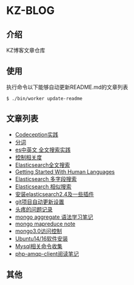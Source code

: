 # KZ-BLOG
## 介绍
KZ博客文章仓库
## 使用
执行命令以下能够自动更新README.md的文章列表
```
$ ./bin/worker update-readme
```

## 文章列表
* [Codeception实践](https://github.com/KOMKZ/blog/blob/master/codeception-practice.md)
* [分词](https://github.com/KOMKZ/blog/blob/master/es-Identifying-words.md)
* [es中英文 全文搜索实践](https://github.com/KOMKZ/blog/blob/master/es-cn-search-practice.md)
* [控制相关度](https://github.com/KOMKZ/blog/blob/master/es-controlling-revelance.md)
* [Elasticsearch全文搜索](https://github.com/KOMKZ/blog/blob/master/es-full-text-search.md)
* [Getting Started With Human Languages](https://github.com/KOMKZ/blog/blob/master/es-getting-started-with-languages.md)
* [Elasticsearch 多字段搜索](https://github.com/KOMKZ/blog/blob/master/es-multifield-search.md)
* [Elasticsearch 相似搜索](https://github.com/KOMKZ/blog/blob/master/es-proximity-match.md)
* [安装elasticsearch2.4及一些插件](https://github.com/KOMKZ/blog/blob/master/es2.4-install.md)
* [git项目自动更新设置](https://github.com/KOMKZ/blog/blob/master/git-autopull-practice.md)
* [头疼的问题记录](https://github.com/KOMKZ/blog/blob/master/headache.md)
* [mongo aggregate 语法学习笔记](https://github.com/KOMKZ/blog/blob/master/mongo-aggregate-grammer-note.md)
* [mongo mapreduce note](https://github.com/KOMKZ/blog/blob/master/mongo-mapreduce.md)
* [mongo3.0访问控制](https://github.com/KOMKZ/blog/blob/master/mongodb-access-control-note.md)
* [Ubuntu14/16软件安装](https://github.com/KOMKZ/blog/blob/master/my-preinstall-soft-for-ubuntu14~16.md)
* [Mysql相关命令收集](https://github.com/KOMKZ/blog/blob/master/mysql-commands.md)
* [php-amqp-client阅读笔记](https://github.com/KOMKZ/blog/blob/master/php-amqp-client-note.md)
## 其他
